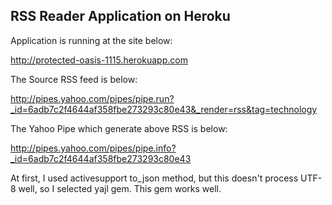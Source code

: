 ## RSS Reader Application on Heroku

Application is running at the site below:

<http://protected-oasis-1115.herokuapp.com>

The Source RSS feed is below:

<http://pipes.yahoo.com/pipes/pipe.run?_id=6adb7c2f4644af358fbe273293c80e43&_render=rss&tag=technology>

The Yahoo Pipe which generate above RSS is below:

<http://pipes.yahoo.com/pipes/pipe.info?_id=6adb7c2f4644af358fbe273293c80e43>

At first, I used activesupport to_json method, but this doesn't process UTF-8 well, so I selected yajl gem. This gem works well.